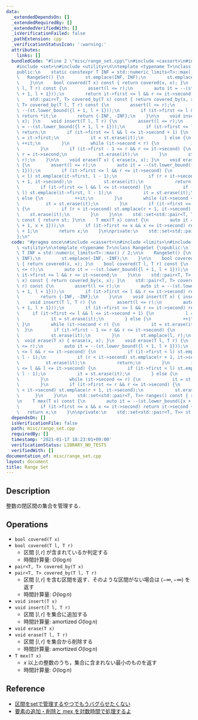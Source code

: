 ```yaml
---
data:
  _extendedDependsOn: []
  _extendedRequiredBy: []
  _extendedVerifiedWith: []
  _isVerificationFailed: false
  _pathExtension: cpp
  _verificationStatusIcon: ':warning:'
  attributes:
    links: []
  bundledCode: "#line 2 \"misc/range_set.cpp\"\n#include <cassert>\n#include <limits>\n\
    #include <set>\n#include <utility>\n\ntemplate <typename T>\nclass RangeSet {\n\
    public:\n    static constexpr T INF = std::numeric_limits<T>::max() / 2;\n\n \
    \   RangeSet() {\n        st.emplace(INF, INF);\n        st.emplace(-INF, -INF);\n\
    \    }\n\n    bool covered(T x) const { return covered(x, x); }\n    bool covered(T\
    \ l, T r) const {\n        assert(l <= r);\n        auto it = --(st.lower_bound({l\
    \ + 1, l + 1}));\n        return it->first <= l && r <= it->second;\n    }\n\n\
    \    std::pair<T, T> covered_by(T x) const { return covered_by(x, x); }\n    std::pair<T,\
    \ T> covered_by(T l, T r) const {\n        assert(l <= r);\n        auto it =\
    \ --(st.lower_bound({l + 1, l + 1}));\n        if (it->first <= l && r <= it->second)\
    \ return *it;\n        return {-INF, -INF};\n    }\n\n    void insert(T x) { insert(x,\
    \ x); }\n    void insert(T l, T r) {\n        assert(l <= r);\n        auto it\
    \ = --(st.lower_bound({l + 1, l + 1}));\n        if (it->first <= l && r <= it->second)\
    \ return;\n        if (it->first <= l && l <= it->second + 1) {\n            l\
    \ = it->first;\n            it = st.erase(it);\n        } else {\n           \
    \ ++it;\n        }\n        while (it->second < r) {\n            it = st.erase(it);\n\
    \        }\n        if (it->first - 1 <= r && r <= it->second) {\n           \
    \ r = it->second;\n            st.erase(it);\n        }\n        st.emplace(l,\
    \ r);\n    }\n\n    void erase(T x) { erase(x, x); }\n    void erase(T l, T r)\
    \ {\n        assert(l <= r);\n        auto it = --(st.lower_bound({l + 1, l +\
    \ 1}));\n        if (it->first <= l && r <= it->second) {\n            if (it->first\
    \ < l) st.emplace(it->first, l - 1);\n            if (r < it->second) st.emplace(r\
    \ + 1, it->second);\n            st.erase(it);\n            return;\n        }\n\
    \        if (it->first <= l && l <= it->second) {\n            if (it->first <\
    \ l) st.emplace(it->first, l - 1);\n            it = st.erase(it);\n        }\
    \ else {\n            ++it;\n        }\n        while (it->second <= r) {\n  \
    \          it = st.erase(it);\n        }\n        if (it->first <= r && r <= it->second)\
    \ {\n            if (r < it->second) st.emplace(r + 1, it->second);\n        \
    \    st.erase(it);\n        }\n    }\n\n    std::set<std::pair<T, T>> ranges()\
    \ const { return st; }\n\n    T mex(T x) const {\n        auto it = --(st.lower_bound({x\
    \ + 1, x + 1}));\n        if (it->first <= x && x <= it->second) return it->second\
    \ + 1;\n        return x;\n    }\n\nprivate:\n    std::set<std::pair<T, T>> st;\n\
    };\n"
  code: "#pragma once\n#include <cassert>\n#include <limits>\n#include <set>\n#include\
    \ <utility>\n\ntemplate <typename T>\nclass RangeSet {\npublic:\n    static constexpr\
    \ T INF = std::numeric_limits<T>::max() / 2;\n\n    RangeSet() {\n        st.emplace(INF,\
    \ INF);\n        st.emplace(-INF, -INF);\n    }\n\n    bool covered(T x) const\
    \ { return covered(x, x); }\n    bool covered(T l, T r) const {\n        assert(l\
    \ <= r);\n        auto it = --(st.lower_bound({l + 1, l + 1}));\n        return\
    \ it->first <= l && r <= it->second;\n    }\n\n    std::pair<T, T> covered_by(T\
    \ x) const { return covered_by(x, x); }\n    std::pair<T, T> covered_by(T l, T\
    \ r) const {\n        assert(l <= r);\n        auto it = --(st.lower_bound({l\
    \ + 1, l + 1}));\n        if (it->first <= l && r <= it->second) return *it;\n\
    \        return {-INF, -INF};\n    }\n\n    void insert(T x) { insert(x, x); }\n\
    \    void insert(T l, T r) {\n        assert(l <= r);\n        auto it = --(st.lower_bound({l\
    \ + 1, l + 1}));\n        if (it->first <= l && r <= it->second) return;\n   \
    \     if (it->first <= l && l <= it->second + 1) {\n            l = it->first;\n\
    \            it = st.erase(it);\n        } else {\n            ++it;\n       \
    \ }\n        while (it->second < r) {\n            it = st.erase(it);\n      \
    \  }\n        if (it->first - 1 <= r && r <= it->second) {\n            r = it->second;\n\
    \            st.erase(it);\n        }\n        st.emplace(l, r);\n    }\n\n  \
    \  void erase(T x) { erase(x, x); }\n    void erase(T l, T r) {\n        assert(l\
    \ <= r);\n        auto it = --(st.lower_bound({l + 1, l + 1}));\n        if (it->first\
    \ <= l && r <= it->second) {\n            if (it->first < l) st.emplace(it->first,\
    \ l - 1);\n            if (r < it->second) st.emplace(r + 1, it->second);\n  \
    \          st.erase(it);\n            return;\n        }\n        if (it->first\
    \ <= l && l <= it->second) {\n            if (it->first < l) st.emplace(it->first,\
    \ l - 1);\n            it = st.erase(it);\n        } else {\n            ++it;\n\
    \        }\n        while (it->second <= r) {\n            it = st.erase(it);\n\
    \        }\n        if (it->first <= r && r <= it->second) {\n            if (r\
    \ < it->second) st.emplace(r + 1, it->second);\n            st.erase(it);\n  \
    \      }\n    }\n\n    std::set<std::pair<T, T>> ranges() const { return st; }\n\
    \n    T mex(T x) const {\n        auto it = --(st.lower_bound({x + 1, x + 1}));\n\
    \        if (it->first <= x && x <= it->second) return it->second + 1;\n     \
    \   return x;\n    }\n\nprivate:\n    std::set<std::pair<T, T>> st;\n};\n"
  dependsOn: []
  isVerificationFile: false
  path: misc/range_set.cpp
  requiredBy: []
  timestamp: '2021-01-17 18:23:01+09:00'
  verificationStatus: LIBRARY_NO_TESTS
  verifiedWith: []
documentation_of: misc/range_set.cpp
layout: document
title: Range Set
---
```


## Description

整数の閉区間の集合を管理する．

## Operations

- `bool covered(T x)`
- `bool covered(T l, T r)`
    - 区間 $[l, r]$ が含まれているか判定する
    - 時間計算量: $O(\log n)$
- `pair<T, T> covered_by(T x)`
- `pair<T, T> covered_by(T l, T r)`
    - 区間 $[l, r]$ を含む区間を返す．そのような区間がない場合は $(-\infty, -\infty)$ を返す
    - 時間計算量: $O(\log n)$
- `void insert(T x)`
- `void insert(T l, T r)`
    - 区間 $[l, r]$ を集合に追加する
    - 時間計算量: $\mathrm{amortized}\ O(\log n)$
- `void erase(T x)`
- `void erase(T l, T r)`
    - 区間 $[l, r]$ を集合から削除する
    - 時間計算量: $\mathrm{amortized}\ O(\log n)$
- `T mex(T x)`
    - $x$ 以上の整数のうち，集合に含まれない最小のものを返す
    - 時間計算量: $O(\log n)$

## Reference

- [区間をsetで管理するやつでもうバグらせたくない](https://mugen1337.hatenablog.com/entry/2020/10/14/134022)
- [要素の追加・削除と mex を対数時間で処理するよ](https://rsk0315.hatenablog.com/entry/2020/10/11/125049)
